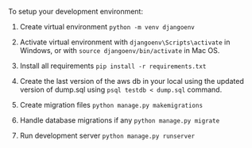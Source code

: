 To setup your development environment:

1. Create virtual environment `python -m venv djangoenv`

2. Activate virtual environment with `djangoenv\Scripts\activate` in Windows, or with `source djangoenv/bin/activate` in Mac OS.

3. Install all requirements `pip install -r requirements.txt`

4. Create the last version of the aws db in your local using the updated version of dump.sql using `psql testdb < dump.sql` command.

5. Create migration files `python manage.py makemigrations`

6. Handle database migrations if any `python manage.py migrate`

7. Run development server `python manage.py runserver`
